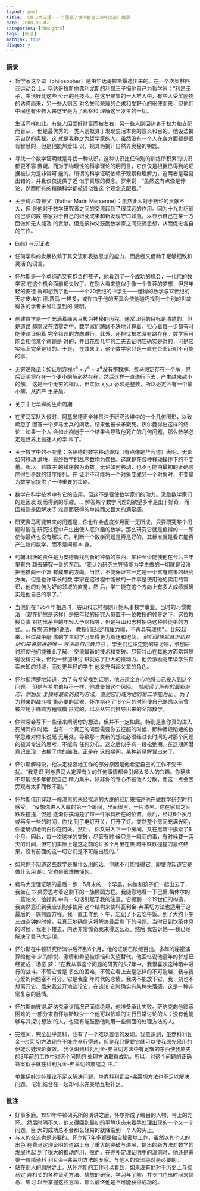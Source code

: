 ```yaml
---
layout: post
title: 《费马大定理－一个困惑了世间智者358年的迷》摘录
date: 2008-08-07
categories: [thoughts]
tags: [阅读]
mathjax: true
disqus: y
---
```


### 摘录

* 哲学家这个词（philosopher）是由毕达哥拉斯撰造出来的。在一个次奥林匹亚运动会
  上，毕达哥拉斯向弗利尤斯的利昂王子描他自己为哲学家：“利昂王子，生活好比这些
  公开的竞技会。在这里聚集的一大群人中，有些人受奖励物的诱惑而来，另一些人则因
  对名誉和荣耀的企求和受野心的驱使而来，但他们中间也有少数人来这里是为了观察和
  理解这里发生的一切。

  生活同样如此。有些人因爱好财富而被左右，另一些人则因热衷于权力和支配而盲从，
  但是最优秀的一类人则献身于发现生活本身的意义和目的。他设法揭示自然的奥秘。这
  就是我称之为哲学家的人。虽然没有一个人在各方面都是很有智慧的，但是他能热爱知
  识，视其为揭开自然界奥秘的钥匙。
* 寻找一个数学证明就是寻找一种认识，这种认识比任何别的训练所积累的认识都更不容
  置疑。而对于物理性的科学理论的明而言，它仅仅是根据已得到的证据被认为是非常可
  能的。所谓的科学证明依赖于观察和理解力，这两者是容易出错的，并且仅仅提供了近
  似于真理的概念。罗素说：“虽然这有点像是悖论，然而所有的精确科学都被近似性这
  个观念支配着。”
* 关于梅尼森神父（Father Marin Mersenne）：虽然此人对于数论的贡献不大，但
  是他对于数学研究者之间的交流起到了很深远的作用。因为十九世纪前的巴黎的数
  学家对于自己的研究成果和新发现守口如瓶，以显示自己在某一方面做如无人能及
  的贡献。但是该神父鼓励数学家之间交流思想，从而促进各自的工作。
* Eulid 与反证法
* 任何学科的发展依赖于其交流和表达思想的能力，而后者又借助于足够细致和灵活
  的语言。
* 怀尔斯是一个单纯而又有抱负的孩子，他看到了一个成功的机会，一代代的数学家
  在这个机会面前都失败了。在别人看来这似乎像一个鲁莽的梦想，但是年轻的安德
  鲁却想到了他——一个20世纪的中学生——懂得的数学与17世纪的天才皮埃尔.德.费马
  一样多，或许由于他的天真会使他碰巧找到一个别的世故得多的学者未曾注意到的
  证明。
* 创建数学是一个充满着痛苦且极为神秘的历程。通常证明的目标是清楚的，但是道路
  却隐没在浓雾之中。数学家们踌躇不决地计算着，担心着每一步都有可能使论证朝着
  完全错误的方向进行。此外，还担忧根本没有路存在。数学家可能会相信某个命题是
  对的，并且花费几年的工夫去证明它确实是对的，可是它实际上完全是错的。于是，
  在效果上，这个数学家只是一直在企图证明不可能的事。
* 无穷递降法：如证明方程$x^4 + y^4 = z^4$没有整数解，费马假定存在一个解，然
  后证明将存在一个更小的解必然存在，然后这样一直进行下去，产生越来越小的解。
  这是一个无穷的梯队，但实际 x,y,z 必须是整数，所以必定会有一个最小解，从而产
  生矛盾。
* 关于十七年蝉的生命周期
* 在罗马军队入侵时，阿基米德正全神贯注于研究沙堆中的一个几何图形，以致疏忽了
  回答一个罗马士兵的问话。结果他被长矛戳死。热尔曼得出这样的结论：如果一个人
  会如此痴迷于一个结果会导致他死亡的几何问题，那么数学必定是世界上最迷人的学
  科了。
* 关于数学中的不变量：洛伊德的数字移动游戏（有点像是华容道）表明，无论如何移动
  滑块，最终数字的乱序数均为偶数。这就是在各种移动操作下的不变量。所以，若数字
  的错序数为奇数，无论如何移动，也不可能由最初的正确顺序得到奇数的错序排列。在
  证明不可能将一个对象变成另一个对象时，不变量为数学家提供了一种重要的策略。
* 数学在科学技术中有它的应用，但这不是驱使数学家们的动力。激励数学家们的是因发
  现而得到的乐趣。... 解答某个数学问题的欲望多半是出于好奇，而回报则是因解决了
  难题而获得的单纯而又巨大的满足感。
* 研究费马可能带来的问题是，你也许会虚度岁月而一无所成。只要研究某个问题时能在
  研究过程中产生出使人感兴趣的数学，那么研究它就是值得的——即使你最终也没有解决
  它。判断一个数学问题是否是好的，其标准就是看它能否产生新的数学，而不是问题本
  身。
* 约翰.科茨的责任是为安德鲁找到新的钟情的东西，某种至少能使他在今后三年里有兴
  趣去研究一番的东西。“我认为研究生导师能为学生做的一切就是设法把他推向一个富
  有成果的方向。当然，不能保证它一定是一个富有成果的研究方向，但是也许年长的数
  学家在这过程中能做的一件事是使用他的实用的常识，他的对何为好的领域的直觉，然
  后，学生能在这个方向上有多大成绩就确实是他自己的事了。”
* 当他们在 1954 年相遇时，谷山和志村都刚开始从事数学事业。当时的习惯做法
  （现在仍然是这样）是把年轻的研究人员置于一位教授的领导之下，这位教授负责
  对初出茅户的年轻人予以指导，但是谷山和志村拒绝这种带徒弟的方式。... 按照
  志村的说法， 教授们已经“精疲力竭，不再具有理想” 。比较起来，经过战争磨
  炼的学生对学习显得更为着迷和迫切， *他们很快就意识到对他们来说前进的唯一
  方法是自己教自己* 。学生们组织定期的研讨班，参加研讨班使他们能彼此了解、
  交流最新的技术和突破。尽管谷山在其他方面常常显得没精打采，但他一参加研讨
  班就成了巨大的推动力。他会激励高年级学生探索未知的领域，而对更年轻的学生
  他又充当起父辈的角色。
* 怀尔斯清楚地知道，为了有希望找到证明，他必须全身心地将自己投入到这个问题。
  但是与希尔伯特不一样，他准备冒这个风险。 *他阅读了所有的最新杂志，然后反
  复操练最新的技巧方法，直到它们成为他的第二本能为止* 。为了为将来的战斗收
  集必要的武器，怀尔斯花了18个月的时间使自己熟悉以前曾被应用于椭圆方程或模
  形式的，以及从它们推导出来的全部数学。
* 你常常会写下一些话来阐明你的想法，但并不一定如此。特别是当你真的进入死胡同的
  时候，当有一个真正的问题需要你去征服的时候，那种循规蹈矩的数学思维对你来说毫
  无用处。导致那一类新的想法必须经过长时间的对那个问题的极其专注的思考，不能有
  任何分心。这之后似乎有一段松弛期，在这期间潜意识出现，占据了你的脑海。正是在
  这段期间，某种新见解冒出来了。
* 怀尔斯解释说，他决定秘密地工作的部分原因是他希望自己的工作不受干扰。“我意识
  到与费马大定理有关的任何事情都会引起太多人的兴趣。你确实不可能很多年都使自己
  精力集中，除非你的专心不被他人分散，而这一点会因旁观者太多而做不到。”
* 怀尔斯借用穿越一幢漆黑的未经探测的大厦的经历来描述他在做数学研究时的感受。
  “设想你进入大厦的第一个房间，里面很黑，一片漆黑。你在家具之间跌跌撞撞，但是
  逐渐你搞清楚了每一件家具所在的位置。最后，经过6个多月或再多一些的时间，你找
  到了电灯开关，打开了灯。突然整个房间充满光明，你能确切地明白你在何处。然后，
  你又进入下一个房间，又在黑暗中摸索了6个月。因此，每一次这样的突破，尽管有时
  候只是一瞬间的事，有时候要一两天的时间，但它们实际上是这之前的许多个月里在黑
  暗中跌跌撞撞的最终结果，没有前面的这一切它们是不可能出现的。”
* 如果你不知道这些数学是做什么用的话，你就不可能懂得它。即使你知道它是做什么用
  的，它也是很难搞懂的。
* 费马大定理证明的最后一步：5月末的一个早晨，内达和孩子们一起出去了，我坐在书
  桌旁思考着这剩下的一族椭圆方程。我随意地看一下巴里.梅休尔的一篇论文，恰好其
  中有一句话引起了我的注意。它提到一个19世纪的构造，我突然意识到我应该能够使用
  这个结构来使科瓦利金-弗莱切方法也适用于这最后的一族椭圆方程。我一直工作到下
  午，忘记了下去吃午饭。到了大约下午三四点钟的时候，我真正地确信这将解决最后剩
  下的问题。当时已到饮茶休息的时候，我走下楼去，内达非常惊奇我来得这么迟。然后
  我告诉她──我已经解决了费马大定理。
* 怀尔斯在牛顿研究所演讲后不到6个月，他的证明已破绽百出。多年的秘密演算给他带
  来的愉悦、激情和希望被烦恼和失望替代。他回忆说他童年的梦想已经变成一场恶
  梦：“在我从事这个问题的研究的头7年中，我很喜欢这种暗中进行的战斗。不管它曾是
  多么的困难，不管它看上去是怎样的不可逾越，我与我心爱的问题密不可分。它是我童
  年时代的恋情，我决不能放下它，我一刻也不想离开它。后来我公开地谈论它，在谈论
  它时确实有某种失落感。这是一种非常复杂的感情。
* 怀尔斯向彼得.萨纳克承认情况已面临绝境，他准备承认失败。萨纳克向他暗示困难的
  一部分来自怀尔斯缺少一个他可以依赖的进行日常讨论的人；没有他能够与其探讨想法
  的人，也没有能鼓励他利用一些侧面的处理方法的人。
* 突然间，完全出乎意料，我有了一个难以置信的发现。我意识到，虽然科利瓦金─弗莱
  切方法现在不能完全行得通，但是我只需要它就可以使我原先采用的伊娃沙娃理论奏效。
  我认识到科瓦利金-弗莱切方法中有足够的东西使我原先的3年前的工作中对这个问题的
  处理方法取得成功。所以，对这个问题的正确答案似乎就在科利瓦金-弗莱切的废墟之
  中。”

  单靠伊娃沙娃理论不足以解决问题，单靠科利瓦金-弗莱切方法也不足以解决问题，
  它们结合在一起却可以完美地互相补足。

### 批注

* 好事多磨。1991年牛顿研究所的演讲之后，怀尔斯成了瞩目的人物，带上的光环。
  然后时隔不久，他又得回到最初的平静状态来着手处理出现的一个又一个问题。巨
  大的成功总不会那么轻易的就降临到一个人的头上。
* 与人的交流也是必要的。怀尔斯7年多都是独自秘密地工作，虽然以其个人的出色
  在费马定理证明的道路上有了重大的突破与进展，提出的新方法对数学的发展也起
  到了很大的推动作用，然而，在弥补定理证明中的漏洞时，他还是需要一位精通科
  利瓦金─弗莱切方法的专家。与他人的交流绝对是必要的。
* 站在别人的肩膀之上。从怀尔斯的工作可以看到，如果没有他对于历史上与费马定
  理相关的各种证明方法、猜想的研究、学习与了解，并专门花出时间来熟悉、练习
  以至掌握这些方法，那么最终他是不可能获得成功的。
